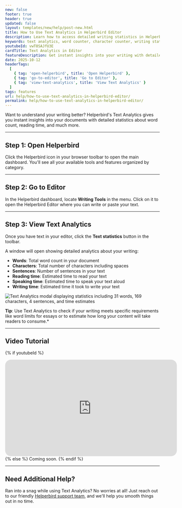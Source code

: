 ```yaml
---
new: false
footer: true
header: true
updated: false
layout: templates/new/help/post-new.html
title: How to Use Text Analytics in Helperbird Editor
description: Learn how to access detailed writing statistics in Helperbird Editor, including word count, character count, reading time, and more to help you analyze and improve your writing.
keywords: text analytics, word counter, character counter, writing statistics, reading time calculator, Helperbird editor, writing tools, text analysis, document statistics, Helperbird chrome extension
youtubeId: vwT8SAJfU3E
cardTitle: Text Analytics in Editor
featureDescription: Get instant insights into your writing with detailed statistics including word count, character count, sentences, reading time, speaking time, and writing time estimates.
date: 2025-10-12
headerTags:
  [
    { tag: 'open-helperbird', title: 'Open Helperbird' },
    { tag: 'go-to-editor', title: 'Go to Editor' },
    { tag: 'view-text-analytics', title: 'View Text Analytics' }
  ]
tags: features
url: help/how-to-use-text-analytics-in-helperbird-editor/
permalink: help/how-to-use-text-analytics-in-helperbird-editor/
---
```


Want to understand your writing better? Helperbird's Text Analytics gives you instant insights into your documents with detailed statistics about word count, reading time, and much more.

---

## Step 1: Open Helperbird

Click the Helperbird icon in your browser toolbar to open the main dashboard. You'll see all your available tools and features organized by category.

---

## Step 2: Go to Editor

In the Helperbird dashboard, locate **Writing Tools** in the menu. Click on it to open the Helperbird Editor where you can write or paste your text.


---

## Step 3: View Text Analytics

Once you have text in your editor, click the **Text statistics** button in the toolbar. 

A window will open showing detailed analytics about your writing:

- **Words**: Total word count in your document
- **Characters**: Total number of characters including spaces
- **Sentences**: Number of sentences in your text
- **Reading time**: Estimated time to read your text
- **Speaking time**: Estimated time to speak your text aloud
- **Writing time**: Estimated time it took to write your text

![Text Analytics modal displaying statistics including 31 words, 169 characters, 4 sentences, and time estimates](Screenshot_2025-10-12_at_12_12_31_PM.png)

**Tip**: Use Text Analytics to check if your writing meets specific requirements like word limits for essays or to estimate how long your content will take readers to consume.*

---

## Video Tutorial

{% if youtubeId %}
<iframe
  width="560"
  height="315"
  src="https://www.youtube.com/embed/{{youtubeId}}"
  title="YouTube video player"
  frameborder="0"
  allow="accelerometer; autoplay; clipboard-write; encrypted-media; gyroscope; picture-in-picture; web-share"
  allowfullscreen
  style="border-radius: 19px;"
></iframe>
{% else %}
Coming soon.
{% endif %}

---

## Need Additional Help?

Ran into a snag while using Text Analytics? No worries at all! Just reach out to our friendly [Helperbird support team](/support/), and we'll help you smooth things out in no time.